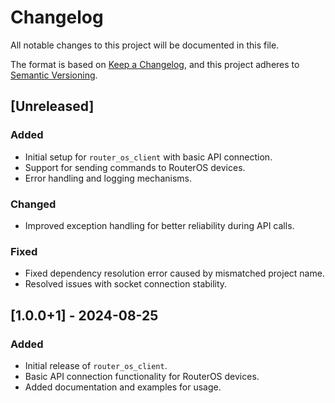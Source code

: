 # Changelog

All notable changes to this project will be documented in this file.

The format is based on [Keep a Changelog](https://keepachangelog.com/en/1.0.0/),
and this project adheres to [Semantic Versioning](https://semver.org/spec/v2.0.0.html).

## [Unreleased]
### Added
- Initial setup for `router_os_client` with basic API connection.
- Support for sending commands to RouterOS devices.
- Error handling and logging mechanisms.

### Changed
- Improved exception handling for better reliability during API calls.

### Fixed
- Fixed dependency resolution error caused by mismatched project name.
- Resolved issues with socket connection stability.

## [1.0.0+1] - 2024-08-25
### Added
- Initial release of `router_os_client`.
- Basic API connection functionality for RouterOS devices.
- Added documentation and examples for usage.

